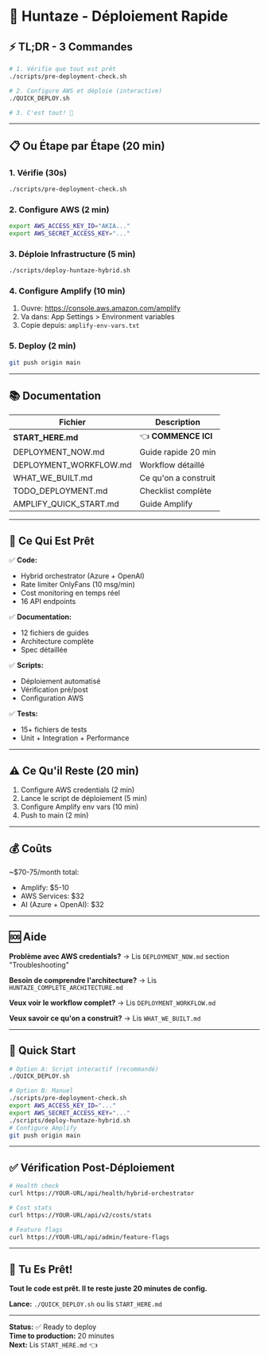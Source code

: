 # 🚀 Huntaze - Déploiement Rapide

## ⚡ TL;DR - 3 Commandes

```bash
# 1. Vérifie que tout est prêt
./scripts/pre-deployment-check.sh

# 2. Configure AWS et déploie (interactive)
./QUICK_DEPLOY.sh

# 3. C'est tout! 🎉
```

---

## 📋 Ou Étape par Étape (20 min)

### 1. Vérifie (30s)
```bash
./scripts/pre-deployment-check.sh
```

### 2. Configure AWS (2 min)
```bash
export AWS_ACCESS_KEY_ID="AKIA..."
export AWS_SECRET_ACCESS_KEY="..."
```

### 3. Déploie Infrastructure (5 min)
```bash
./scripts/deploy-huntaze-hybrid.sh
```

### 4. Configure Amplify (10 min)
1. Ouvre: https://console.aws.amazon.com/amplify
2. Va dans: App Settings > Environment variables
3. Copie depuis: `amplify-env-vars.txt`

### 5. Deploy (2 min)
```bash
git push origin main
```

---

## 📚 Documentation

| Fichier | Description |
|---------|-------------|
| **START_HERE.md** | 👈 **COMMENCE ICI** |
| DEPLOYMENT_NOW.md | Guide rapide 20 min |
| DEPLOYMENT_WORKFLOW.md | Workflow détaillé |
| WHAT_WE_BUILT.md | Ce qu'on a construit |
| TODO_DEPLOYMENT.md | Checklist complète |
| AMPLIFY_QUICK_START.md | Guide Amplify |

---

## 🎯 Ce Qui Est Prêt

✅ **Code:**
- Hybrid orchestrator (Azure + OpenAI)
- Rate limiter OnlyFans (10 msg/min)
- Cost monitoring en temps réel
- 16 API endpoints

✅ **Documentation:**
- 12 fichiers de guides
- Architecture complète
- Spec détaillée

✅ **Scripts:**
- Déploiement automatisé
- Vérification pré/post
- Configuration AWS

✅ **Tests:**
- 15+ fichiers de tests
- Unit + Integration + Performance

---

## ⚠️ Ce Qu'il Reste (20 min)

1. Configure AWS credentials (2 min)
2. Lance le script de déploiement (5 min)
3. Configure Amplify env vars (10 min)
4. Push to main (2 min)

---

## 💰 Coûts

~$70-75/month total:
- Amplify: $5-10
- AWS Services: $32
- AI (Azure + OpenAI): $32

---

## 🆘 Aide

**Problème avec AWS credentials?**
→ Lis `DEPLOYMENT_NOW.md` section "Troubleshooting"

**Besoin de comprendre l'architecture?**
→ Lis `HUNTAZE_COMPLETE_ARCHITECTURE.md`

**Veux voir le workflow complet?**
→ Lis `DEPLOYMENT_WORKFLOW.md`

**Veux savoir ce qu'on a construit?**
→ Lis `WHAT_WE_BUILT.md`

---

## 🚀 Quick Start

```bash
# Option A: Script interactif (recommandé)
./QUICK_DEPLOY.sh

# Option B: Manuel
./scripts/pre-deployment-check.sh
export AWS_ACCESS_KEY_ID="..."
export AWS_SECRET_ACCESS_KEY="..."
./scripts/deploy-huntaze-hybrid.sh
# Configure Amplify
git push origin main
```

---

## ✅ Vérification Post-Déploiement

```bash
# Health check
curl https://YOUR-URL/api/health/hybrid-orchestrator

# Cost stats
curl https://YOUR-URL/api/v2/costs/stats

# Feature flags
curl https://YOUR-URL/api/admin/feature-flags
```

---

## 🎉 Tu Es Prêt!

**Tout le code est prêt. Il te reste juste 20 minutes de config.**

**Lance:** `./QUICK_DEPLOY.sh` ou lis `START_HERE.md`

---

**Status:** ✅ Ready to deploy  
**Time to production:** 20 minutes  
**Next:** Lis `START_HERE.md` 👈
